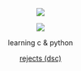 <p align="center">  
<img src="https://komarev.com/ghpvc/?username=0x7a6562&color=grey">
</p>
    <p align="center">
  <img src="https://discord.c99.nl/widget/theme-4/863214572440649738.png" />
</p>
<p align="center">
learning c & python
<p align="center">
    <a href="https://discord.gg/rejects">rejects (dsc)</a>
